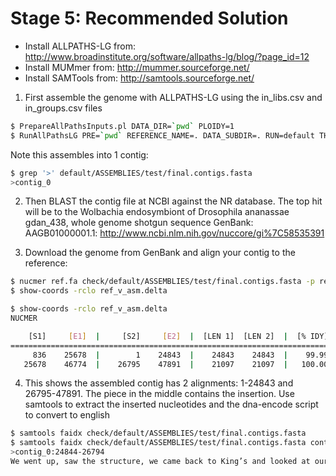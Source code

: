 Stage 5: Recommended Solution
=============================

+ Install ALLPATHS-LG from: http://www.broadinstitute.org/software/allpaths-lg/blog/?page_id=12
+ Install MUMmer from: http://mummer.sourceforge.net/
+ Install SAMTools from: http://samtools.sourceforge.net/


1. First assemble the genome with ALLPATHS-LG using the in_libs.csv and in_groups.csv files

```bash
$ PrepareAllPathsInputs.pl DATA_DIR=`pwd` PLOIDY=1
$ RunAllPathsLG PRE=`pwd` REFERENCE_NAME=. DATA_SUBDIR=. RUN=default THREADS=12
```

Note this assembles into 1 contig:
```bash
$ grep '>' default/ASSEMBLIES/test/final.contigs.fasta
>contig_0
```

2. Then BLAST the contig file at NCBI against the NR database. The top hit will be to the
Wolbachia endosymbiont of Drosophila ananassae gdan_438, whole genome shotgun sequence
GenBank: AAGB01000001.1: http://www.ncbi.nlm.nih.gov/nuccore/gi%7C58535391


3. Download the genome from GenBank and align your contig to the reference:

```bash
$ nucmer ref.fa check/default/ASSEMBLIES/test/final.contigs.fasta -p ref_v_asm >& /dev/null
$ show-coords -rclo ref_v_asm.delta

$ show-coords -rclo ref_v_asm.delta
NUCMER

    [S1]     [E1]  |     [S2]     [E2]  |  [LEN 1]  [LEN 2]  |  [% IDY]  |  [LEN R]  [LEN Q]  |  [COV R]  [COV Q]  | [TAGS]
===============================================================================================================================
     836    25678  |        1    24843  |    24843    24843  |    99.99  |    46795    47891  |    53.09    51.87  | gi|58535391|gb|AAGB01000001.1|	contig_0
   25678    46774  |    26795    47891  |    21097    21097  |   100.00  |    46795    47891  |    45.08    44.05  | gi|58535391|gb|AAGB01000001.1|	contig_0
```

4. This shows the assembled contig has 2 alignments: 1-24843 and 26795-47891. The piece in the middle contains the insertion.
Use samtools to extract the inserted nucleotides and the dna-encode script to convert to english


```bash
$ samtools faidx check/default/ASSEMBLIES/test/final.contigs.fasta
$ samtools faidx check/default/ASSEMBLIES/test/final.contigs.fasta contig_0:24844-26794 | ./dna-encode.pl -d
>contig_0:24844-26794
We went up, saw the structure, we came back to King’s and looked at our Pattersons, and every section of our Pattersons we looked at screamed at you, “Double Helix!” And it was just there! - once you knew what to look for. It was amazing.
```
